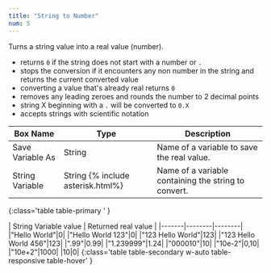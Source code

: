 ```yaml
---
title: "String to Number"
num: 5
---
```


Turns a string value into a real value (number).     
- returns `0` if the string does not start with a number or `.` 
- stops the conversion if it encounters any non number in the string and returns the current converted value 
- converting a value that's already real returns `0`
- removes any leading zeroes and rounds the number to 2 decimal points
- string X beginning with a `.` will be converted to `0.X`
- accepts strings with scientific notation

| Box Name | Type | Description | 
|-------|--------|--------|
| Save Variable As | String | Name of a variable to save the real value. |
| String Variable | String {% include asterisk.html%} | Name of a variable containing the string to convert. |
{:class='table table-primary ' }

| String Variable value | Returned real value | 
|-------|--------|--------|
|"Hello World"|0|
|"Hello World 123"|0|
|"123 Hello World"|123|
|"123 Hello World 456"|123|
|".99"|0.99|
|"1.239999"|1.24|
|"000010"|10|
|"10e-2"|0,10|
|"10e+2"|1000|
|10|0|
{:class='table table-secondary w-auto table-responsive table-hover' }










